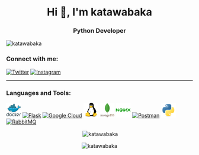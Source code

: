 <h1 align="center">Hi 👋, I'm katawabaka</h1>
<h3 align="center">Python Developer</h3>

<p align="left"> <img src="https://komarev.com/ghpvc/?username=katawabaka&label=Profile%20views&color=f1c9fe&style=flat" alt="katawabaka" /> </p>

### Connect with me:
[<img src="https://raw.githubusercontent.com/rahuldkjain/github-profile-readme-generator/master/src/images/icons/Social/twitter.svg" alt="Twitter" width="30" height="30">](https://twitter.com/katawabaka)
[<img src="https://raw.githubusercontent.com/rahuldkjain/github-profile-readme-generator/master/src/images/icons/Social/instagram.svg" alt="Instagram" width="30" height="30">](https://instagram.com/definitelynotkatawa)

---

### Languages and Tools:
[<img src="https://raw.githubusercontent.com/devicons/devicon/master/icons/docker/docker-original-wordmark.svg" alt="Docker" width="40" height="40">](https://www.docker.com/)
[<img src="https://www.vectorlogo.zone/logos/pocoo_flask/pocoo_flask-icon.svg" alt="Flask" width="40" height="40">](https://flask.palletsprojects.com/)
[<img src="https://www.vectorlogo.zone/logos/google_cloud/google_cloud-icon.svg" alt="Google Cloud" width="40" height="40">](https://cloud.google.com/)
[<img src="https://raw.githubusercontent.com/devicons/devicon/master/icons/linux/linux-original.svg" alt="Linux" width="40" height="40">](https://www.linux.org/)
[<img src="https://raw.githubusercontent.com/devicons/devicon/master/icons/mongodb/mongodb-original-wordmark.svg" alt="MongoDB" width="40" height="40">](https://www.mongodb.com/)
[<img src="https://raw.githubusercontent.com/devicons/devicon/master/icons/nginx/nginx-original.svg" alt="NGINX" width="40" height="40">](https://www.nginx.com)
[<img src="https://www.vectorlogo.zone/logos/getpostman/getpostman-icon.svg" alt="Postman" width="40" height="40">](https://postman.com)
[<img src="https://raw.githubusercontent.com/devicons/devicon/master/icons/python/python-original.svg" alt="Python" width="40" height="40">](https://www.python.org/)
[<img src="https://www.vectorlogo.zone/logos/rabbitmq/rabbitmq-icon.svg" alt="RabbitMQ" width="40" height="40">](https://www.rabbitmq.com/)

 
<p align="center">&nbsp;<img align="center" src="https://github-readme-stats.vercel.app/api?username=katawabaka&show_icons=true&locale=en" alt="katawabaka" /></p>

<p align="center"><img align="center" src="https://github-readme-streak-stats.herokuapp.com/?user=katawabaka&" alt="katawabaka" /></p>
